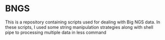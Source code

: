 # BNGS
This is a repository containing scripts used for dealing with Big NGS data. In these scripts, I used some string manipulation strategies along with shell pipe to processing multiple data in less command
